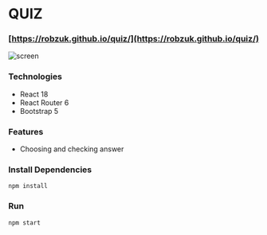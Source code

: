 # QUIZ

### [https://robzuk.github.io/quiz/](https://robzuk.github.io/quiz/)



![screen](https://user-images.githubusercontent.com/40764780/172378743-00a9b4c9-4f84-40ad-ace1-32a803825098.png)

### Technologies

- React 18
- React Router 6
- Bootstrap 5

### Features

- Choosing and checking answer 

### Install Dependencies

```
npm install
```

### Run

```
npm start
```
